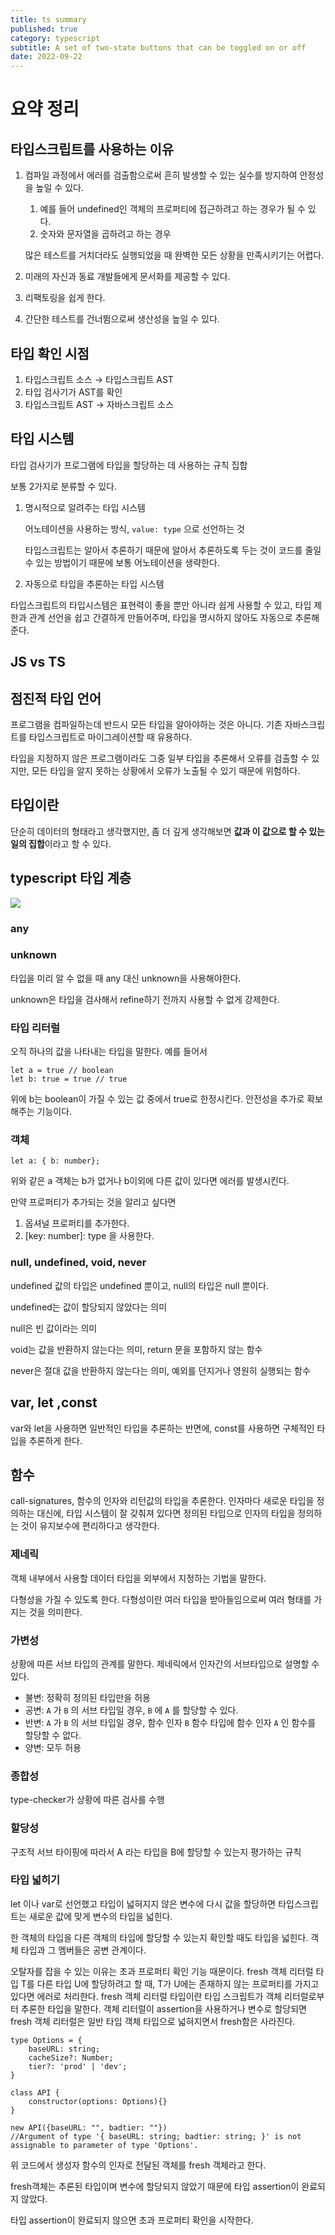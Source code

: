 ```yaml
---
title: ts summary
published: true
category: typescript
subtitle: A set of two-state buttons that can be toggled on or off
date: 2022-09-22
---
```


# 요약 정리

## 타입스크립트를 사용하는 이유

1. 컴파일 과정에서 에러를 검출함으로써 흔히 발생할 수 있는 실수를 방지하여 안정성을 높일 수 있다.
    
    1. 예를 들어 undefined인 객체의 프로퍼티에 접근하려고 하는 경우가 될 수 있다.
    2. 숫자와 문자열을 곱하려고 하는 경우
    
    많은 테스트를 거치더라도 실행되었을 때 완벽한 모든 상황을 만족시키기는 어렵다.
    
2. 미래의 자신과 동료 개발들에게 문서화를 제공할 수 있다.
    
3. 리팩토링을 쉽게 한다.
    
4. 간단한 테스트를 건너뜀으로써 생산성을 높일 수 있다.
    

## 타입 확인 시점

1. 타입스크립트 소스 → 타입스크립트 AST
2. 타입 검사기가 AST를 확인
3. 타입스크립트 AST → 자바스크립트 소스

## 타입 시스템

타입 검사기가 프로그램에 타입을 할당하는 데 사용하는 규칙 집합

보통 2가지로 분류할 수 있다.

1. 명시적으로 알려주는 타입 시스템
    
    어노테이션을 사용하는 방식, `value: type` 으로 선언하는 것
    
    타입스크립트는 알아서 추론하기 때문에 알아서 추론하도록 두는 것이 코드를 줄일 수 있는 방법이기 때문에 보통 어노테이션을 생략한다.
    
2. 자동으로 타입을 추론하는 타입 시스템
    

타입스크립트의 타입시스템은 표현력이 좋을 뿐만 아니라 쉽게 사용할 수 있고, 타입 제한과 관계 선언을 쉽고 간결하게 만들어주며, 타입을 명시하지 않아도 자동으로 추론해준다.

## JS vs TS

## 점진적 타입 언어

프로그램을 컴파일하는데 반드시 모든 타입을 알아야하는 것은 아니다. 기존 자바스크립트를 타입스크립트로 마이그레이션할 때 유용하다.

타입을 지정하지 않은 프로그램이라도 그중 일부 타입을 추론해서 오류를 검출할 수 있지만, 모든 타입을 알지 못하는 상황에서 오류가 노출될 수 있기 때문에 위험하다.

## 타입이란

단순히 데이터의 형태라고 생각했지만, 좀 더 깊게 생각해보면 **값과 이 값으로 할 수 있는 일의 집합**이라고 할 수 있다.

## typescript 타입 계층

<img src="/images/posts/typescript-summary/1.png" />

### any

### unknown

타입을 미리 알 수 없을 때 any 대신 unknown을 사용해야한다.

unknown은 타입을 검사해서 refine하기 전까지 사용할 수 없게 강제한다.

### 타입 리터럴

오직 하나의 값을 나타내는 타입을 말한다. 예를 들어서

```tsx
let a = true // boolean
let b: true = true // true
```

위에 b는 boolean이 가질 수 있는 값 중에서 true로 한정시킨다. 안전성을 추가로 확보해주는 기능이다.

### 객체

```tsx
let a: { b: number}; 
```

위와 같은 a 객체는 b가 없거나 b이외에 다른 값이 있다면 에러를 발생시킨다.

만약 프로퍼티가 추가되는 것을 알리고 싶다면

1. 옵셔널 프로퍼티를 추가한다.
2. [key: number]: type 을 사용한다.

### null, undefined, void, never

undefined 값의 타입은 undefined 뿐이고, null의 타입은 null 뿐이다.

undefined는 값이 할당되지 않았다는 의미

null은 빈 값이라는 의미

void는 값을 반환하지 않는다는 의미, return 문을 포함하지 않는 함수

never은 절대 값을 반환하지 않는다는 의미, 예외를 던지거나 영원히 실행되는 함수

## var, let ,const

var와 let을 사용하면 일반적인 타입을 추론하는 반면에, const를 사용하면 구체적인 타입을 추론하게 한다.

## 함수

call-signatures, 함수의 인자와 리턴값의 타입을 추론한다. 인자마다 새로운 타입을 정의하는 대신에, 타입 시스템이 잘 갖춰져 있다면 정의된 타입으로 인자의 타입을 정의하는 것이 유지보수에 편리하다고 생각한다.

### 제네릭

객체 내부에서 사용할 데이터 타입을 외부에서 지정하는 기법을 말한다.

다형성을 가질 수 있도록 한다. 다형성이란 여러 타입을 받아들임으로써 여러 형태를 가지는 것을 의미한다.

### 가변성

상황에 따른 서브 타입의 관계를 말한다. 제네릭에서 인자간의 서브타입으로 설명할 수 있다.

- 불변: 정확히 정의된 타입만을 허용
- 공변: `A` 가 `B` 의 서브 타입일 경우, `B` 에 `A` 를 할당할 수 있다.
- 반변: `A` 가 `B` 의 서브 타입일 경우, 함수 인자 `B` 함수 타입에 함수 인자 `A` 인 함수를 할당할 수 없다.
- 양변: 모두 허용

### 종합성

type-checker가 상황에 따른 검사를 수행

### 할당성

구조적 서브 타이핑에 따라서 A 라는 타입을 B에 할당할 수 있는지 평가하는 규칙

### 타입 넓히기

let 이나 var로 선언했고 타입이 넓혀지지 않은 변수에 다시 값을 할당하면 타입스크립트는 새로운 값에 맞게 변수의 타입을 넓힌다.

한 객체의 타입을 다른 객체의 타입에 할당할 수 있는지 확인할 때도 타입을 넓힌다. 객체 타입과 그 멤버들은 공변 관계이다.

오탈자를 잡을 수 있는 이유는 초과 프로퍼티 확인 기능 때문이다. fresh 객체 리터럴 타입 T를 다른 타입 U에 할당하려고 할 때, T가 U에는 존재하지 않는 프로퍼티를 가지고 있다면 에러로 처리한다. fresh 객체 리터럴 타입이란 타입 스크립트가 객체 리터럴로부터 추론한 타입을 말한다. 객체 리터럴이 assertion을 사용하거나 변수로 할당되면 fresh 객체 리터럴은 일반 타입 객체 타입으로 넓혀지면서 fresh함은 사라진다.

```tsx
type Options = {
	baseURL: string;
	cacheSize?: Number; 
	tier?: 'prod' | 'dev';
}

class API {
	constructor(options: Options){}
}

new API({baseURL: "", badtier: ""})
//Argument of type '{ baseURL: string; badtier: string; }' is not assignable to parameter of type 'Options'.
```

위 코드에서 생성자 함수의 인자로 전달된 객체를 fresh 객체라고 한다.

fresh객체는 추론된 타입이며 변수에 할당되지 않았기 때문에 타입 assertion이 완료되지 않았다.

타입 assertion이 완료되지 않으면 초과 프로퍼티 확인을 시작한다.